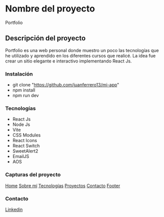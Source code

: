 # Nombre del proyecto
Portfolio

## Descripción del proyecto
Portfolio es una web personal donde muestro un poco las tecnologías que he utilizado y aprendido en los diferentes cursos que realicé. La idea fue crear un sitio elegante e interactivo implementando React Js.

### Instalación
- git clone "https://github.com/juanferrero13/mi-app"
- npm install
- npm run dev

### Tecnologías
- React Js
- Node Js
- Vite
- CSS Modules
- React Icons
- React Switch
- SweetAlert2
- EmailJS
- AOS

### Capturas del proyecto
[Home](https://imgur.com/rHFLnhv "Home")
[Sobre mí](https://imgur.com/oYvqqIu "Sobre mí")
[Tecnologías](http://https://imgur.com/n6qLxgo "Tecnologías")
[Proyectos](http://https://imgur.com/d8QXxqu "Proyectos")
[Contacto](https://imgur.com/D5CJUje "Contacto")
[Footer](https://imgur.com/84queyN "Footer")

### Contacto
[Linkedin](www.linkedin.com/in/juanpabloferrero "Linkedin")